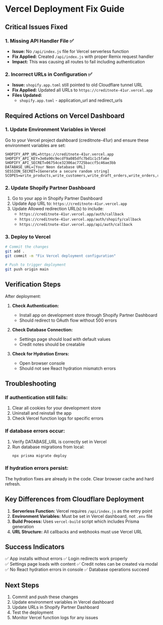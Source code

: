 # Vercel Deployment Fix Guide

## Critical Issues Fixed

### 1. Missing API Handler File ✅
- **Issue:** No `/api/index.js` file for Vercel serverless function
- **Fix Applied:** Created `/api/index.js` with proper Remix request handler
- **Impact:** This was causing all routes to fail including authentication

### 2. Incorrect URLs in Configuration ✅
- **Issue:** `shopify.app.toml` still pointed to old Cloudflare tunnel URL
- **Fix Applied:** Updated all URLs to `https://creditnote-41ur.vercel.app`
- **Files Updated:**
  - `shopify.app.toml` - application_url and redirect_urls

## Required Actions on Vercel Dashboard

### 1. Update Environment Variables in Vercel
Go to your Vercel project dashboard (creditnote-41ur) and ensure these environment variables are set:

```
SHOPIFY_APP_URL=https://creditnote-41ur.vercel.app
SHOPIFY_API_KEY=3e0a90c9ecdf9a085dfc7bd1c1c5fa6e
SHOPIFY_API_SECRET=06754ce32306ac7725baccf5c46ae3bb
DATABASE_URL=[Your Neon database URL]
SESSION_SECRET=[Generate a secure random string]
SCOPES=write_products,write_customers,write_draft_orders,write_orders,read_all_orders,write_pos_applications,read_customers,write_customer_metafields,read_customer_metafields
```

### 2. Update Shopify Partner Dashboard
1. Go to your app in Shopify Partner Dashboard
2. Update App URL to: `https://creditnote-41ur.vercel.app`
3. Update Allowed redirection URL(s) to include:
   - `https://creditnote-41ur.vercel.app/auth/callback`
   - `https://creditnote-41ur.vercel.app/auth/shopify/callback`
   - `https://creditnote-41ur.vercel.app/api/auth/callback`

### 3. Deploy to Vercel
```bash
# Commit the changes
git add .
git commit -m "Fix Vercel deployment configuration"

# Push to trigger deployment
git push origin main
```

## Verification Steps

After deployment:

1. **Check Authentication:**
   - Install app on development store through Shopify Partner Dashboard
   - Should redirect to OAuth flow without 500 errors

2. **Check Database Connection:**
   - Settings page should load with default values
   - Credit notes should be creatable

3. **Check for Hydration Errors:**
   - Open browser console
   - Should not see React hydration mismatch errors

## Troubleshooting

### If authentication still fails:
1. Clear all cookies for your development store
2. Uninstall and reinstall the app
3. Check Vercel function logs for specific errors

### If database errors occur:
1. Verify DATABASE_URL is correctly set in Vercel
2. Run database migrations from local:
   ```bash
   npx prisma migrate deploy
   ```

### If hydration errors persist:
The hydration fixes are already in the code. Clear browser cache and hard refresh.

## Key Differences from Cloudflare Deployment

1. **Serverless Function:** Vercel requires `/api/index.js` as the entry point
2. **Environment Variables:** Must be set in Vercel dashboard, not `.env` file
3. **Build Process:** Uses `vercel-build` script which includes Prisma generation
4. **URL Structure:** All callbacks and webhooks must use Vercel URL

## Success Indicators

✅ App installs without errors
✅ Login redirects work properly  
✅ Settings page loads with content
✅ Credit notes can be created via modal
✅ No React hydration errors in console
✅ Database operations succeed

## Next Steps

1. Commit and push these changes
2. Update environment variables in Vercel dashboard
3. Update URLs in Shopify Partner Dashboard
4. Test the deployment
5. Monitor Vercel function logs for any issues